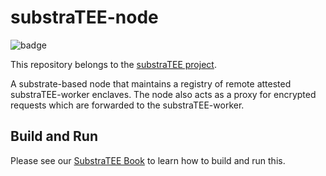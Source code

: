# substraTEE-node

![badge](https://img.shields.io/badge/substrate-2.0.0--rc5-success)

This repository belongs to the [substraTEE project](https://www.substratee.com).

A substrate-based node that maintains a registry of remote attested substraTEE-worker enclaves. The node also acts as a proxy for encrypted requests which are forwarded to the substraTEE-worker.

## Build and Run
Please see our [SubstraTEE Book](https://www.substratee.com/howto_node.html) to learn how to build and run this.


